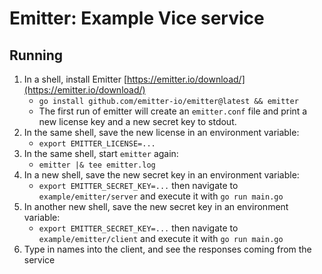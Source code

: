 # Emitter: Example Vice service

## Running

1. In a shell, install Emitter [https://emitter.io/download/](https://emitter.io/download/)
   - `go install github.com/emitter-io/emitter@latest && emitter`
   - The first run of emitter will create an `emitter.conf` file and
     print a new license key and a new secret key to stdout.
2. In the same shell, save the new license in an environment variable:
   - `export EMITTER_LICENSE=...`
3. In the same shell, start `emitter` again:
   - `emitter |& tee emitter.log`
4. In a new shell, save the new secret key in an environment variable:
   - `export EMITTER_SECRET_KEY=...`
   then navigate to `example/emitter/server` and execute it with `go run main.go`
5. In another new shell, save the new secret key in an environment variable:
   - `export EMITTER_SECRET_KEY=...`
   then navigate to `example/emitter/client` and execute it with `go run main.go`
6. Type in names into the client, and see the responses coming from the service
